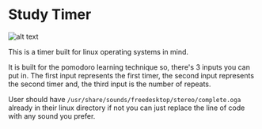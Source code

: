 # Study Timer
![alt text](https://media.discordapp.net/attachments/1016569899340025887/1130181577427660841/image.png)

<p>This is a timer built for linux operating systems in mind.</p>
<p>It is built for the pomodoro learning technique so, there's 3 inputs you can put in. The first input represents the first timer, the second input represents the second timer and, the third input is the number of repeats.</p>

User should have ```/usr/share/sounds/freedesktop/stereo/complete.oga``` already in their linux directory if not you can just replace the line of code with any sound you prefer.

